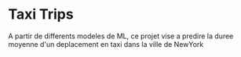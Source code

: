 # Taxi Trips

A partir de differents modeles de ML, ce projet vise a predire la duree moyenne d'un deplacement en taxi dans la ville de NewYork

